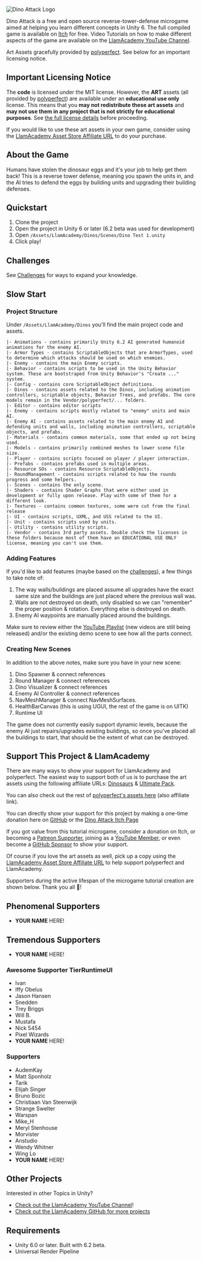 ![Dino Attack Logo](./Assets/LlamAcademy/Dinos/UI/Textures/Dinos%20Logo.png "Dino Attack Logo")

Dino Attack is a free and open source reverse-tower-defense microgame aimed at helping you learn different concepts in Unity 6. 
The full compiled game is available on [Itch](https://llamacademy.itch.io/dino-attack) for free.
Video Tutorials on how to make different aspects of the game are available on the [LlamAcademy YouTube Channel](https://youtube.com/@llamacademy).

Art Assets gracefully provided by [polyperfect](https://polyperfect.com). See below for an important licensing notice.

## Important Licensing Notice
The **code** is licensed under the MIT license. However, the **ART** assets (all provided by [polyperfect](https://www.polyperfect.com/)) are available under an **educational use only** license.
This means that you **may not redistribute these art assets** and **may not use them in any project that is not strictly for educational purposes**.
See [the full license details](./Assets/LlamAcademy/Dinos/Vendor/polyperfect/LICENSE) before proceeding.

If you would like to use these art assets in your own game, consider using the [LlamAcademy Asset Store Affiliate URL](https://assetstore.unity.com/publishers/19123?aid=1101l9QvC) to do your purchase.

## About the Game
Humans have stolen the dinosaur eggs and it's your job to help get them back! This is a reverse tower defense, meaning you spawn the units in, and the AI tries to defend the eggs by building units and upgrading their building defenses.

## Quickstart
1. Clone the project
2. Open the project in Unity 6 or later (6.2 beta was used for development)
3. Open `/Assets/LlamAcademy/Dinos/Scenes/Dino Test 1.unity`
4. Click play!

## Challenges

See [Challenges](./CHALLENGES.MD) for ways to expand your knowledge.

## Slow Start

### Project Structure
Under `/Assets/LlamAcademy/Dinos` you'll find the main project code and assets.

```
|- Animations - contains primarily Unity 6.2 AI generated humanoid animations for the enemy AI.
|- Armor Types - contains ScriptableObjects that are ArmorTypes, used to determine which attacks should be used on which enemies.
|- Enemy - contains the main Enemy scripts.
|- Behavior - contains scripts to be used in the Unity Behavior system. These are bootstraped from Unity Behavior's "Create ..." system.
|- Config - contains core ScriptableObject definitions.
|- Dinos - contains assets related to the Dinos, including animation controllers, scriptable objects, Behavior Trees, and prefabs. The core models remain in the Vendor/polyperfect/... folders.
|- Editor - contains editor scripts
|- Enemy - contains scripts mostly related to "enemy" units and main AI.
|- Enemy AI - contains assets related to the main enemy AI and defending units and walls, including animation controllers, scriptable objects, and prefabs.
|- Materials - contains common materials, some that ended up not being used. 
|- Models - contains primarily combined meshes to lower scene file size.
|- Player - contains scripts focused on player / player interaction.
|- Prefabs - contains prefabs used in multiple areas.
|- Resource SOs - contains Resource ScriptableObjects.
|- RoundManagement - contains scripts related to how the rounds progress and some helpers.
|- Scenes - contains the only scene.
|- Shaders - contains Shader Graphs that were either used in development or fully upon release. Play with some of them for a different look.
|- Textures - contains common textures, some were cut from the final release
|- UI - contains scripts, UXML, and USS related to the UI.
|- Unit - contains scripts used by units.
|- Utility - contains utility scripts.
|- Vendor - contains 3rd party assets. Double check the licenses in these folders because most of them have an EDUCATIONAL USE ONLY license, meaning you can't use them.
```
### Adding Features
If you'd like to add features (maybe based on the [challenges](./CHALLENGES.MD)), a few things to take note of:
1. The way walls/buildings are placed assume all upgrades have the exact same size and the buildings are just placed where the previous wall was.
2. Walls are not destroyed on death, only disabled so we can "remember" the proper position & rotation. Everything else is destroyed on death.
3. Enemy AI waypoints are manually placed around the buildings.

Make sure to review either the [YouTube Playlist](https://www.youtube.com/playlist?list=PLllNmP7eq6TRC1QtErorKKXUOtlxGEsem) (new videos are still being released) and/or the existing demo scene to see how all the parts connect.

### Creating New Scenes
In addition to the above notes, make sure you have in your new scene:
1. Dino Spawner & connect references
2. Round Manager & connect references
3. Dino Visualizer & connect references
4. Enemy AI Controller & connect references
5. NavMeshManager & connect NavMeshSurfaces.
6. HealthBarCanvas (this is using UGUI, the rest of the game is on UITK)
7. Runtime UI

The game does not currently easily support dynamic levels, because the enemy AI just repairs/upgrades existing buildings, so once you've placed all the buildings to start, that should be the extent of what can be destroyed.

## Support This Project & LlamAcademy
There are many ways to show your support for LlamAcademy and polyperfect. The easiest way to support both of us is to purchase the art assets using the following affiliate URLs: [Dinosaurs]((https://assetstore.unity.com/publishers/19123?aid=1101l9QvC)) & [Ultimate Pack](https://assetstore.unity.com/publishers/19123?aid=1101l9QvC).

You can also check out the rest of [polyperfect's assets here](https://assetstore.unity.com/publishers/19123?aid=1101l9QvC) (also affiliate link).

You can directly show your support for this project by making a one-time donation here on [GitHub](https://github.com/sponsors/llamacademy?frequency=one-time) or the [Dino Attack Itch Page](https://llamacademy.itch.io/dino-attack)

If you got value from this tutorial microgame, consider a donation on Itch, or becoming a [Patreon Supporter](https://patreon.com/llamacademy), joining as a [YouTube Member](https://www.youtube.com/channel/UCnWm6pMD38R1E2vCAByGb6w/join), or even become a [GitHub Sponsor](https://github.com/sponsors/llamacademy) to show your support.

Of course if you love the art assets as well, pick up a copy using the [LlamAcademy Asset Store Affiliate URL](https://assetstore.unity.com/publishers/19123?aid=1101l9QvC) to help support polyperfect and LlamAcademy.

Supporters during the active lifespan of the microgame tutorial creation are shown below. Thank you all 🧡!

## Phenomenal Supporters
* **YOUR NAME** HERE!

## Tremendous Supporters
* **YOUR NAME** HERE!

### Awesome Supporter TierRuntimeUI
* Ivan
* Iffy Obelus
* Jason Hansen
* Snedden
* Trey Briggs
* Will B.
* Mustafa
* Nick 5454
* Pixel Wizards
* **YOUR NAME** HERE!

### Supporters
* AudemKay
* Matt Sponholz
* Tarik
* Elijah Singer
* Bruno Bozic
* Christiaan Van Steenwijk
* Strange Swelter
* Warspan
* Mike_H
* Meryl Stenhouse
* Morvister
* Anstudio
* Wendy Whitner
* Wing Lo
* **YOUR NAME** HERE!

## Other Projects
Interested in other Topics in Unity?

* [Check out the LlamAcademy YouTube Channel](https://youtube.com/c/LlamAcademy)!
* [Check out the LlamAcademy GitHub for more projects](https://github.com/llamacademy)

## Requirements
* Unity 6.0 or later. Built with 6.2 beta.
* Universal Render Pipeline
